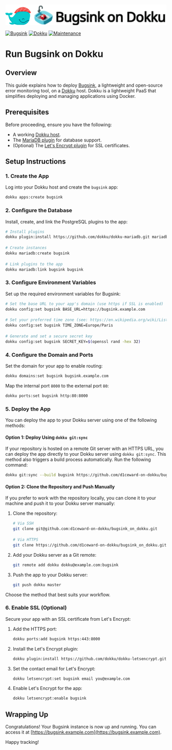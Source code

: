 ![](.github/images/repo_header.png)

[![Bugsink](https://img.shields.io/badge/Bugsink-1.7.4-blue.svg)](https://github.com/bugsink/bugsink/releases/tag/1.7.4)
[![Dokku](https://img.shields.io/badge/Dokku-Repo-blue.svg)](https://github.com/dokku/dokku)
[![Maintenance](https://img.shields.io/badge/Maintained%3F-yes-green.svg)](https://github.com/d1ceward-on-dokku/bugsink_on_dokku/graphs/commit-activity)

# Run Bugsink on Dokku

## Overview

This guide explains how to deploy [Bugsink](https://github.com/bugsink/bugsink), a lightweight and open-source error monitoring tool, on a [Dokku](https://dokku.com/) host. Dokku is a lightweight PaaS that simplifies deploying and managing applications using Docker.

## Prerequisites

Before proceeding, ensure you have the following:

- A working [Dokku host](https://dokku.com/docs/getting-started/installation/).
- The [MariaDB plugin](https://github.com/dokku/dokku-mariadb) for database support.
- (Optional) The [Let's Encrypt plugin](https://github.com/dokku/dokku-letsencrypt) for SSL certificates.

## Setup Instructions

### 1. Create the App

Log into your Dokku host and create the `bugsink` app:

```bash
dokku apps:create bugsink
```

### 2. Configure the Database

Install, create, and link the PostgreSQL plugins to the app:

```bash
# Install plugins
dokku plugin:install https://github.com/dokku/dokku-mariadb.git mariadb

# Create instances
dokku mariadb:create bugsink

# Link plugins to the app
dokku mariadb:link bugsink bugsink
```

### 3. Configure Environment Variables

Set up the required environment variables for Bugsink:

```bash
# Set the base URL to your app's domain (use https if SSL is enabled)
dokku config:set bugsink BASE_URL=https://bugsink.example.com

# Set your preferred time zone (see: https://en.wikipedia.org/wiki/List_of_tz_database_time_zones)
dokku config:set bugsink TIME_ZONE=Europe/Paris

# Generate and set a secure secret key
dokku config:set bugsink SECRET_KEY=$(openssl rand -hex 32)
```

### 4. Configure the Domain and Ports

Set the domain for your app to enable routing:

```bash
dokku domains:set bugsink bugsink.example.com
```

Map the internal port `8000` to the external port `80`:

```bash
dokku ports:set bugsink http:80:8000
```

### 5. Deploy the App

You can deploy the app to your Dokku server using one of the following methods:

#### Option 1: Deploy Using `dokku git:sync`

If your repository is hosted on a remote Git server with an HTTPS URL, you can deploy the app directly to your Dokku server using `dokku git:sync`. This method also triggers a build process automatically. Run the following command:

```bash
dokku git:sync --build bugsink https://github.com/d1ceward-on-dokku/bugsink_on_dokku.git
```

#### Option 2: Clone the Repository and Push Manually

If you prefer to work with the repository locally, you can clone it to your machine and push it to your Dokku server manually:

1. Clone the repository:

    ```bash
    # Via SSH
    git clone git@github.com:d1ceward-on-dokku/bugsink_on_dokku.git

    # Via HTTPS
    git clone https://github.com/d1ceward-on-dokku/bugsink_on_dokku.git
    ```

2. Add your Dokku server as a Git remote:

    ```bash
    git remote add dokku dokku@example.com:bugsink
    ```

3. Push the app to your Dokku server:

    ```bash
    git push dokku master
    ```

Choose the method that best suits your workflow.

### 6. Enable SSL (Optional)

Secure your app with an SSL certificate from Let's Encrypt:

1. Add the HTTPS port:

    ```bash
    dokku ports:add bugsink https:443:8000
    ```

2. Install the Let's Encrypt plugin:

    ```bash
    dokku plugin:install https://github.com/dokku/dokku-letsencrypt.git
    ```

3. Set the contact email for Let's Encrypt:

    ```bash
    dokku letsencrypt:set bugsink email you@example.com
    ```

4. Enable Let's Encrypt for the app:

    ```bash
    dokku letsencrypt:enable bugsink
    ```

## Wrapping Up

Congratulations! Your Bugsink instance is now up and running. You can access it at [https://bugsink.example.com](https://bugsink.example.com).

Happy tracking!

